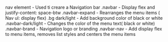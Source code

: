 nav element - Used ti creare a Navigation bar
.navbar - Display flex and justify-content: space-btw
.navbar-expand - Rearranges the menu items ( Nav ul: display flex)
.bg dark/light - Add background color of black or white
.navbar-dark/light - Changes the color of the menu text( black or white)
.navbar-brand - Navigation logo or branding
.navbar-nav - Add display flex to menu items, removes list styles and centers the menu items